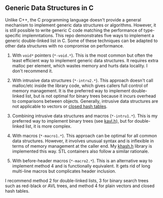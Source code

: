 ## Generic Data Structures in C

Unlike C++, the C programming language doesn't provide a general mechanism to
implement generic data structures or algorithms. However, it is still possible
to write generic C code matching the performance of type-specific
implemntations. This repo demonstrates five ways to implement a generic
double-linked list in C. Some of these techniques can be adapted to other data
structures with no compromise on performance.

1. With `void*` pointers (`*-void.*`). This is the most common but often the
   least efficient way to implement generic data structures. It requires extra
   malloc per element, which wastes memory and hurts data locality. I don't recommend
   it.

2. With intrusive data structures (`*-intru2.*`). This approach doesn't call
   malloc/etc inside the library code, which gives callers full control of
   memory management. It is the preferred way to implement double-linked
   list, but is not optimal for binary trees because it incurs overhead to
   comparisons between objects. Generally, intrusive data structures are not
   applicable to vectors or [closed hash tables][closed-hash].

3. Combining intrusive data structures and macros (`*-intru1.*`). This is my
   preferred way to implement binary trees (see [kavl.h][kavl]), but for
   double-linked list, it is more complex.

4. With macros (`*-macro1.*`). This approach can be optimal for all common data
   structures. However, it involves unusual syntax and is inflexible in terms of
   memory management at the caller end. My [khash.h][khash] library is
   implemented this way. STL containers also follow a similar rationale.

5. With before-header macros (`*-macro2.*`). This is an alternative way to
   implement method 4 and is functionally equivalent. It gets rid of long
   multi-line macros but complicates header inclusion.

I recommend method 2 for double-linked lists, 3 for binary search trees such as
red-black or AVL trees, and method 4 for plain vectors and closed hash tables.

[closed-hash]: https://en.wikipedia.org/wiki/Open_addressing
[khash]: https://github.com/attractivechaos/klib/blob/master/khash.h
[kavl]: https://github.com/attractivechaos/klib/blob/master/kavl.h
